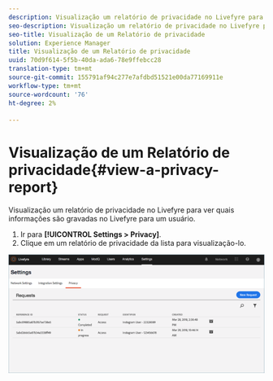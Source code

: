 ```yaml
---
description: Visualização um relatório de privacidade no Livefyre para ver quais informações são gravadas no Livefyre para um usuário.
seo-description: Visualização um relatório de privacidade no Livefyre para ver quais informações são gravadas no Livefyre para um usuário.
seo-title: Visualização de um Relatório de privacidade
solution: Experience Manager
title: Visualização de um Relatório de privacidade
uuid: 70d9f614-5f5b-40da-ada6-78e9ffebcc28
translation-type: tm+mt
source-git-commit: 155791af94c277e7afdbd51521e00da77169911e
workflow-type: tm+mt
source-wordcount: '76'
ht-degree: 2%

---
```



# Visualização de um Relatório de privacidade{#view-a-privacy-report}

Visualização um relatório de privacidade no Livefyre para ver quais informações são gravadas no Livefyre para um usuário.

1. Ir para **[!UICONTROL Settings > Privacy]**.
1. Clique em um relatório de privacidade da lista para visualização-lo.

![](assets/privacypage5.png)

